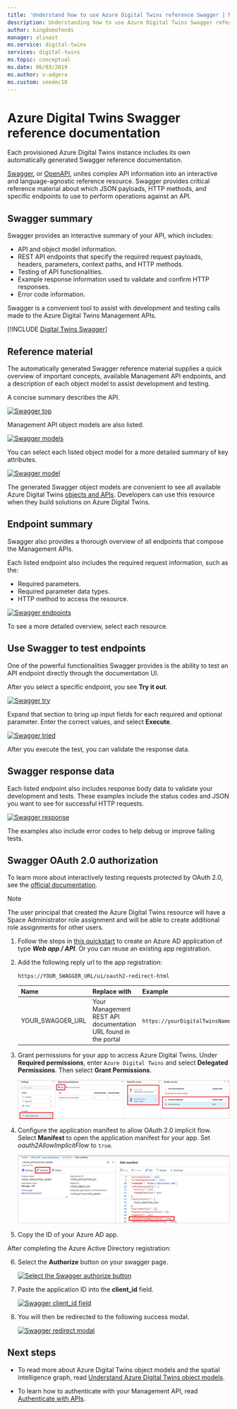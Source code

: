 ```yaml
---
title: 'Understand how to use Azure Digital Twins reference Swagger | Microsoft Docs'
description: Understanding how to use Azure Digital Twins Swagger reference documentation.
author: kingdomofends
manager: alinast
ms.service: digital-twins
services: digital-twins
ms.topic: conceptual
ms.date: 06/03/2019
ms.author: v-adgera
ms.custom: seodec18
---
```


# Azure Digital Twins Swagger reference documentation

Each provisioned Azure Digital Twins instance includes its own automatically generated Swagger reference documentation.

[Swagger](https://swagger.io/), or [OpenAPI](https://www.openapis.org/), unites complex API information into an interactive and language-agnostic reference resource. Swagger provides critical reference material about which JSON payloads, HTTP methods, and specific endpoints to use to perform operations against an API.

## Swagger summary

Swagger provides an interactive summary of your API, which includes:

* API and object model information.
* REST API endpoints that specify the required request payloads, headers, parameters, context paths, and HTTP methods.
* Testing of API functionalities.
* Example response information used to validate and confirm HTTP responses.
* Error code information.

Swagger is a convenient tool to assist with development and testing calls made to the Azure Digital Twins Management APIs.

[!INCLUDE [Digital Twins Swagger](../../includes/digital-twins-swagger.md)]

## Reference material

The automatically generated Swagger reference material supplies a quick overview of important concepts, available Management API endpoints, and a description of each object model to assist development and testing.

A concise summary describes the API.

[![Swagger top](media/how-to-use-swagger/swagger_management_top.PNG)](media/how-to-use-swagger/swagger_management_top.PNG#lightbox)

Management API object models are also listed.

[![Swagger models](media/how-to-use-swagger/swagger_management_models.PNG)](media/how-to-use-swagger/swagger_management_models.PNG#lightbox)

You can select each listed object model for a more detailed summary of key attributes.

[![Swagger model](media/how-to-use-swagger/swagger_management_model.PNG)](media/how-to-use-swagger/swagger_management_model.PNG#lightbox)

The generated Swagger object models are convenient to see all available Azure Digital Twins [objects and APIs](./concepts-objectmodel-spatialgraph.md). Developers can use this resource when they build solutions on Azure Digital Twins.

## Endpoint summary

Swagger also provides a thorough overview of all endpoints that compose the Management APIs.

Each listed endpoint also includes the required request information, such as the:

* Required parameters.
* Required parameter data types.
* HTTP method to access the resource.

[![Swagger endpoints](media/how-to-use-swagger/swagger_management_endpoints.PNG)](media/how-to-use-swagger/swagger_management_endpoints.PNG#lightbox)

To see a more detailed overview, select each resource.

## Use Swagger to test endpoints

One of the powerful functionalities Swagger provides is the ability to test an API endpoint directly through the documentation UI.

After you select a specific endpoint, you see **Try it out**.

[![Swagger try](media/how-to-use-swagger/swagger_management_try.PNG)](media/how-to-use-swagger/swagger_management_try.PNG#lightbox)

Expand that section to bring up input fields for each required and optional parameter. Enter the correct values, and select **Execute**.

[![Swagger tried](media/how-to-use-swagger/swagger_management_tried.PNG)](media/how-to-use-swagger/swagger_management_tried.PNG#lightbox)

After you execute the test, you can validate the response data.

## Swagger response data

Each listed endpoint also includes response body data to validate your development and tests. These examples include the status codes and JSON you want to see for successful HTTP requests.

[![Swagger response](media/how-to-use-swagger/swagger_management_response.PNG)](media/how-to-use-swagger/swagger_management_response.PNG#lightbox)

The examples also include error codes to help debug or improve failing tests.

## Swagger OAuth 2.0 authorization

To learn more about interactively testing requests protected by OAuth 2.0, see the [official documentation](https://swagger.io/docs/specification/authentication/oauth2/).

> [!NOTE]
> The user principal that created the Azure Digital Twins resource will have a Space Administrator role assignment and will be able to create additional role assignments for other users.

1. Follow the steps in [this quickstart](https://docs.microsoft.com/azure/active-directory/develop/quickstart-v1-integrate-apps-with-azure-ad) to create an Azure AD application of type ***Web app / API***. Or you can reuse an existing app registration.

2. Add the following reply url to the app registration:

    ```plaintext
    https://YOUR_SWAGGER_URL/ui/oauth2-redirect-html
    ```
    | Name  | Replace with | Example |
    |---------|---------|---------|
    | YOUR_SWAGGER_URL | Your Management REST API documentation URL found in the portal  | `https://yourDigitalTwinsName.yourLocation.azuresmartspaces.net/management/swagger` |

3. Grant permissions for your app to access Azure Digital Twins. Under **Required permissions**, enter `Azure Digital Twins` and select **Delegated Permissions**. Then select **Grant Permissions**.

    ![Azure AD app registrations add api](../../includes/media/digital-twins-permissions-legacy/aad-app-req-permissions.png)

4. Configure the application manifest to allow OAuth 2.0 implicit flow. Select **Manifest** to open the application manifest for your app. Set *oauth2AllowImplicitFlow* to `true`.

    ![Azure AD implicit flow](../../includes/media/digital-twins-permissions-legacy/aad-app-allow-implicit-flow.png)

5. Copy the ID of your Azure AD app.

After completing the Azure Active Directory registration:

6. Select the **Authorize** button on your swagger page.

    [![Select the Swagger authorize button](media/how-to-use-swagger/swagger-select-authorize-btn.png)](media/how-to-use-swagger/swagger-select-authorize-btn.png#lightbox)

7. Paste the application ID into the **client_id** field.

    [![Swagger client_id field](media/how-to-use-swagger/swagger-auth-form.png)](media/how-to-use-swagger/swagger-auth-form.png#lightbox)

8. You will then be redirected to the following success modal.

    [![Swagger redirect modal](media/how-to-use-swagger/swagger_auth_redirect.PNG)](media/how-to-use-swagger/swagger_auth_redirect.PNG#lightbox)

## Next steps

- To read more about Azure Digital Twins object models and the spatial intelligence graph, read [Understand Azure Digital Twins object models](./concepts-objectmodel-spatialgraph.md).

- To learn how to authenticate with your Management API, read [Authenticate with APIs](./security-authenticating-apis.md).